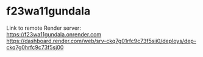 # f23wa11gundala
Link to remote Render server:<br>
<https://f23wa11gundala.onrender.com><br>
<https://dashboard.render.com/web/srv-ckq7g01rfc9c73f5sii0/deploys/dep-ckq7g0hrfc9c73f5sj00>